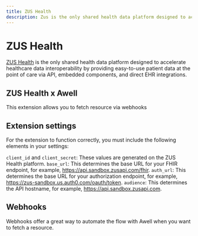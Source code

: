 ```yaml
---
title: ZUS Health
description: Zus is the only shared health data platform designed to accelerate healthcare data interoperability by providing easy-to-use patient data at the point of care via API, embedded components, and direct EHR integrations.
---
```


# ZUS Health

[ZUS Health](https://zushealth.com/) is the only shared health data platform designed to accelerate healthcare data interoperability by providing easy-to-use patient data at the point of care via API, embedded components, and direct EHR integrations.

## ZUS Health x Awell

This extension allows you to fetch resource via webhooks

## Extension settings

For the extension to function correctly, you must include the following elements in your settings:

`client_id` and `client_secret`: These values are generated on the ZUS Health platform.
`base_url`: This determines the base URL for your FHIR endpoint, for example, https://api.sandbox.zusapi.com/fhir.
`auth_url`: This determines the base URL for your authorization endpoint, for example, https://zus-sandbox.us.auth0.com/oauth/token.
`audience`: This determines the API hostname, for example, https://api.sandbox.zusapi.com.

## Webhooks

Webhooks offer a great way to automate the flow with Awell when you want to fetch a resource.
